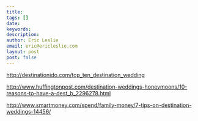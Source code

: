 ```yaml
---
title: 
tags: []
date: 
keywords: 
description: 
author: Eric Leslie
email: eric@ericleslie.com
layout: post
post: false
---
```


http://destinationido.com/top_ten_destination_wedding

http://www.huffingtonpost.com/destination-weddings-honeymoons/10-reasons-to-have-a-dest_b_2296278.html

http://www.smartmoney.com/spend/family-money/7-tips-on-destination-weddings-14456/